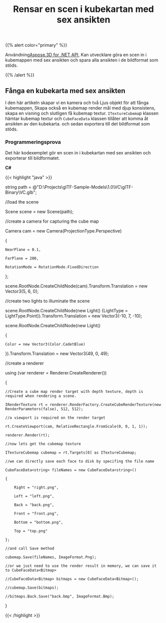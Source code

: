 ﻿---
title: Rensar en scen i kubekartan med sex ansikten
type: docs
weight: 70
url: /sv/net/render-a-scene-into-the-cubemap-with-six-faces/
description: Med Aspose.3D for .NET API, utvecklare kan göra en scen in i kubemappen med sex ansikten och spara alla ansikten i de bildformat som stöds.
---
{{% alert color="primary" %}}

Användning[Aspose.3D for .NET API](https://products.aspose.com/3d/net/), Kan utvecklare göra en scen in i kubemappen med sex ansikten och spara alla ansikten i de bildformat som stöds.

{{% /alert %}}
## **Fånga en kubekarta med sex ansikten**
I den här artikeln skapar vi en kamera och två Ljus objekt för att fånga kubemappen, Skapa också en kubemap render mål med djup konsistens, skapa en visning och slutligen få kubemap textur. `ITextureCubema`p klassen hämtar kubemap textur och `CubeFaceData` klassen tillåter att komma åt ansikten av den kubekarta. och sedan exportera till det bildformat som stöds.
### **Programmeringsprova**
Det här kodexemplet gör en scen in i kubekartan med sex ansikten och exporterar till bildformatet.

**C#**

{{< highlight "java" >}}

 string path = @"D:\Projects\glTF-Sample-Models\1.0\VC\glTF-Binary\VC.glb";

//load the scene

Scene scene = new Scene(path);

//create a camera for capturing the cube map

Camera cam = new Camera(ProjectionType.Perspective)

{

    NearPlane = 0.1,

    FarPlane = 200,

    RotationMode = RotationMode.FixedDirection

};

scene.RootNode.CreateChildNode(cam).Transform.Translation = new Vector3(5, 6, 0);

//create two lights to illuminate the scene

scene.RootNode.CreateChildNode(new Light() {LightType = LightType.Point}).Transform.Translation = new Vector3(-10, 7, -10);

scene.RootNode.CreateChildNode(new Light()

{

    Color = new Vector3(Color.CadetBlue)

}).Transform.Translation = new Vector3(49, 0, 49);



//create a renderer

using (var renderer = Renderer.CreateRenderer())

{

    //Create a cube map render target with depth texture, depth is required when rendering a scene.

    IRenderTexture rt = renderer.RenderFactory.CreateCubeRenderTexture(new RenderParameters(false), 512, 512);

    //a viewport is required on the render target

    rt.CreateViewport(cam, RelativeRectangle.FromScale(0, 0, 1, 1));

    renderer.Render(rt);

    //now lets get the cubemap texture

    ITextureCubemap cubemap = rt.Targets[0] as ITextureCubemap;

    //we can directly save each face to disk by specifing the file name

    CubeFaceData<string> fileNames = new CubeFaceData<string>()

    {

        Right = "right.png",

        Left = "left.png",

        Back = "back.png",

        Front = "front.png",

        Bottom = "bottom.png",

        Top = "top.png"

    };

    //and call Save method

    cubemap.Save(fileNames, ImageFormat.Png);

    //or we just need to use the render result in memory, we can save it to CubeFaceData<Bitmap>

    //CubeFaceData<Bitmap> bitmaps = new CubeFaceData<Bitmap>();

    //cubemap.Save(bitmaps);

    //bitmaps.Back.Save("back.bmp", ImageFormat.Bmp);

}

{{< /highlight >}}
